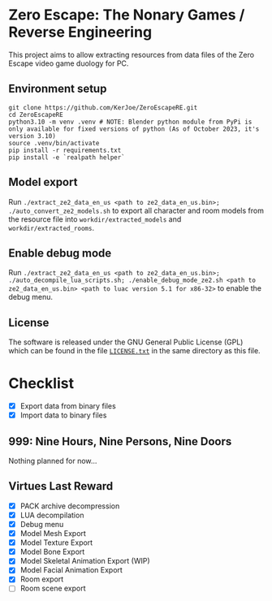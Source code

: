 # Zero Escape: The Nonary Games / Reverse Engineering

This project aims to allow extracting resources from data files of the Zero Escape video game duology for PC.

## Environment setup

```
git clone https://github.com/KerJoe/ZeroEscapeRE.git
cd ZeroEscapeRE
python3.10 -m venv .venv # NOTE: Blender python module from PyPi is only available for fixed versions of python (As of October 2023, it's version 3.10)
source .venv/bin/activate
pip install -r requirements.txt
pip install -e `realpath helper`
```

## Model export

Run `./extract_ze2_data_en_us <path to ze2_data_en_us.bin>; ./auto_convert_ze2_models.sh` to export all character and room models from the resource file into `workdir/extracted_models` and `workdir/extracted_rooms`.

## Enable debug mode

Run `./extract_ze2_data_en_us <path to ze2_data_en_us.bin>; ./auto_decompile_lua_scripts.sh; ./enable_debug_mode_ze2.sh <path to ze2_data_en_us.bin> <path to luac version 5.1 for x86-32>` to enable the debug menu.

## License
The software is released under the GNU General Public License (GPL) which can be found in the file [`LICENSE.txt`](/LICENSE.txt) in the same directory as this file.

# Checklist

* [x] Export data from binary files
* [x] Import data to binary files

## 999: Nine Hours, Nine Persons, Nine Doors

Nothing planned for now...

## Virtues Last Reward
* [x] PACK archive decompression
* [x] LUA decompilation
* [x] Debug menu
* [x] Model Mesh Export
* [x] Model Texture Export
* [x] Model Bone Export
* [x] Model Skeletal Animation Export (WIP)
* [x] Model Facial Animation Export
* [x] Room export
* [ ] Room scene export
